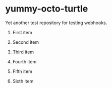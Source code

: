 # yummy-octo-turtle

Yet another test repository for testing webhooks.

1. First item

2. Second item

3. Third item

4. Fourth item

5. Fifth item

6. Sixth item
